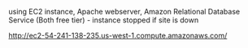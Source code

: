 using EC2 instance, Apache webserver, Amazon Relational Database Service (Both free tier) - instance stopped if site is down


http://ec2-54-241-138-235.us-west-1.compute.amazonaws.com/ 
